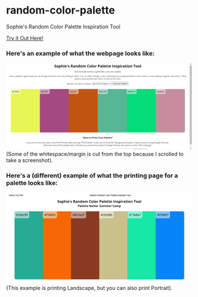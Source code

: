 # random-color-palette
Sophie's Random Color Palette Inspiration Tool

[Try it Out Here!]()

### Here's an example of what the webpage looks like:
![Webpage Example](img/page-example.png)
(Some of the whitespace/margin is cut from the top because I scrolled to take a screenshot).

### Here's a (different) example of what the printing page for a palette looks like:
![Printing Page Example](img/printing-palette.png)
(This example is printing Landscape, but you can also print Portrait).